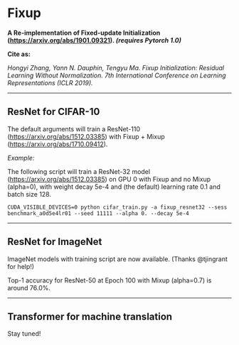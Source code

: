 # Fixup
**A Re-implementation of Fixed-update Initialization (https://arxiv.org/abs/1901.09321). *(requires Pytorch 1.0)***

**Cite as:**

*Hongyi Zhang, Yann N. Dauphin, Tengyu Ma. Fixup Initialization: Residual Learning Without Normalization. 7th International Conference on Learning Representations (ICLR 2019).*

----
## ResNet for CIFAR-10
The default arguments will train a ResNet-110 (https://arxiv.org/abs/1512.03385) with Fixup + Mixup (https://arxiv.org/abs/1710.09412).

*Example:*

The following script will train a ResNet-32 model (https://arxiv.org/abs/1512.03385) on GPU 0 with Fixup and no Mixup (alpha=0), with weight decay 5e-4 and (the default) learning rate 0.1 and batch size 128.
```
CUDA_VISIBLE_DEVICES=0 python cifar_train.py -a fixup_resnet32 --sess benchmark_a0d5e4lr01 --seed 11111 --alpha 0. --decay 5e-4
```

----
## ResNet for ImageNet
ImageNet models with training script are now available. (Thanks @tjingrant for help!) 

Top-1 accuracy for ResNet-50 at Epoch 100 with Mixup (alpha=0.7) is around 76.0%.

----
## Transformer for machine translation
Stay tuned!
